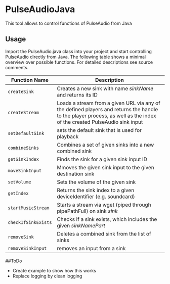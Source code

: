 # PulseAudioJava
This tool allows to control functions of PulseAudio from Java

## Usage
Import the PulseAudio.java class into your project and start controlling PulseAudio directly from Java. The following table shows a minimal overview over possible functions. For detailed descriptions see source comments.

Function Name  | Description
------------- | -------------
```createSink``` | Creates a new sink with name *sinkName* and returns its ID
```createStream``` | Loads a stream from a given URL via any of the defined players and returns the handle to the player process, as well as the index of the created PulseAudio sink input
```setDefaultSink``` | sets the default sink that is used for playback
```combineSinks``` | Combines a set of given sinks into a new combined sink
```getSinkIndex``` | Finds the sink for a given sink input ID
```moveSinkInput``` | Mmoves the given sink input to the given destination sink
```setVolume``` | Sets the volume of the given sink
```getIndex``` | Returns the sink index to a given deviceIdentifier (e.g. soundcard)
```startMusicStream``` | Starts a stream via wget (piped through pipePathFull) on sink *sink*
```checkIfSinkExists``` | Checks if a sink exists, which includes the given *sinkNamePart*
```removeSink``` | Deletes a combined sink from the list of sinks
```removeSinkInput``` | removes an input from a sink

##ToDo
- Create example to show how this works
- Replace logging by clean logging